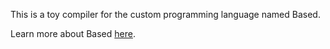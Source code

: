 This is a toy compiler for the custom programming language named Based.

Learn more about Based [here](https://gist.github.com/KoziLord/898c8642cdcadea596dabd236f853615).
